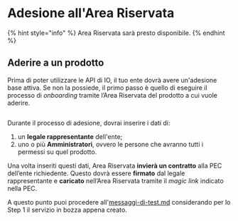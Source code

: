 # Adesione all'Area Riservata

{% hint style="info" %}
Area Riservata sarà presto disponibile.
{% endhint %}

## Aderire a un prodotto

Prima di poter utilizzare le API di IO, il tuo ente dovrà avere un'adesione base attiva. Se non la possiede, il primo passo è quello di eseguire il processo di _onboarding_ tramite l’Area Riservata del prodotto a cui vuole aderire.

<figure><img src="https://lh4.googleusercontent.com/VR6-ub79B_7Nwos8XLW9QJirFnC7V5-eMRU6kmyA_wXwskfH8UEPB9c5NGAcCM3pPjjS1AKeJyBGnFF2BmKIcH9f6y0rdXnZgSnxrTyGNFGuJfqqBBT0DmguJ5C62S-PlUCUaTzTGVCmjrObHLewd4Zrl3C2fGkPr2cGjhU9dTYu3-KFkcem9nZc" alt=""><figcaption></figcaption></figure>

Durante il processo di adesione, dovrai inserire i dati di:

1. un **legale rappresentante** dell'ente;
2. uno o più **Amministratori**, ovvero le persone che avranno tutti i permessi su quel prodotto.

Una volta inseriti questi dati, Area Riservata **invierà un contratto** alla PEC dell’ente richiedente. Questo dovrà essere **firmato** dal legale rappresentante e **caricato** nell’Area Riservata tramite il _magic link_ indicato nella PEC.

A questo punto puoi procedere all'[messaggi-di-test.md](../funzionalita/inviare-un-messaggio/messaggi-di-test.md "mention") considerando per lo Step 1 il servizio in bozza appena creato.

